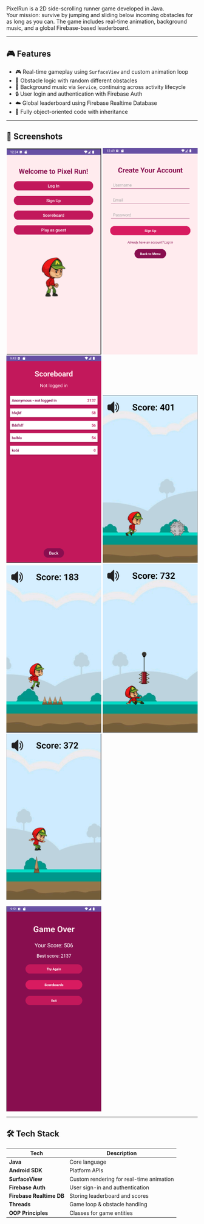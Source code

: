 # 
PixelRun is a 2D side-scrolling runner game developed in Java.  
Your mission: survive by jumping and sliding below incoming obstacles for as long as you can. The game includes real-time animation, background music, and a global Firebase-based leaderboard.

---

## 🎮 Features

- 🎮 Real-time gameplay using `SurfaceView` and custom animation loop
- 🧠 Obstacle logic with random different obstacles
- 🎵 Background music via `Service`, continuing across activity lifecycle
- 🔒 User login and authentication with Firebase Auth
- ☁️ Global leaderboard using Firebase Realtime Database
- 🧪 Fully object-oriented code with inheritance

---

## 📸 Screenshots

<p float="left">
  <img src="Screenshots/menu.png" width="250"/>
  <img src="Screenshots/signup.png" width="250"/>
  <img src="Screenshots/scoreboard.png" width="250"/>
  <img src="Screenshots/gameplay1.png" width="250"/>
  <img src="Screenshots/gameplay2.png" width="250"/>
  <img src="Screenshots/gameplay3.png" width="250"/>
  <img src="Screenshots/gameplay4.png" width="250"/>
  <div style="width: 250px; height: calc(100% - 180px); overflow: hidden;">
      <img src="Screenshots/endscreen.png" style="display: block;">
  </div>
</p>

---

## 🛠 Tech Stack

| Tech | Description |
|------|-------------|
| **Java** | Core language |
| **Android SDK** | Platform APIs |
| **SurfaceView** | Custom rendering for real-time animation |
| **Firebase Auth** | User sign-in and authentication |
| **Firebase Realtime DB** | Storing leaderboard and scores |
| **Threads** | Game loop & obstacle handling |
| **OOP Principles** | Classes for game entities |
